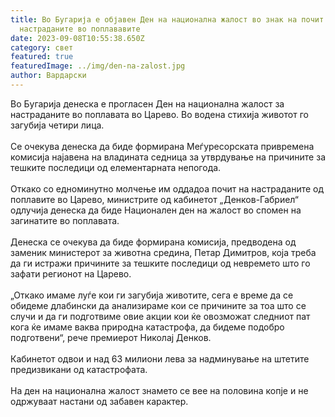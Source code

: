 ```yaml
---
title: Во Бугарија е објавен Ден на национална жалост во знак на почит кон
  настраданите во поплававите
date: 2023-09-08T10:55:38.650Z
category: свет
featured: true
featuredImage: ../img/den-na-zalost.jpg
author: Вардарски
---
```

<!--StartFragment-->

Во Бугарија денеска е прогласен Ден на национална жалост за настраданите во поплавата во Царево. Во водена стихија животот го загубија четири лица.\
\
Се очекува денеска да биде формирана Меѓуресорската привремена комисија најавена на владината седница за утврдување на причините за тешките последици од елементарната непогода.\
\
Откако со едноминутно молчење им оддадоа почит на настраданите од поплавите во Царево, министрите од кабинетот „Денков-Габриел“ одлучија денеска да биде Национален ден на жалост во спомен на загинатите во поплавата.\
\
Денеска се очекува да биде формирана комисија, предводена од заменик министерот за животна средина, Петар Димитров, која треба да ги истражи причините за тешките последици од невремето што го зафати регионот на Царево.\
\
„Откако имаме луѓе кои ги загубија животите, сега е време да се обидеме длабински да анализираме кои се причините за тоа што се случи и да ги подготвиме овие акции кои ќе овозможат следниот пат кога ќе имаме ваква природна катастрофа, да бидеме подобро подготвени“, рече премиерот Николај Денков.\
\
Кабинетот одвои и над 63 милиони лева за надминување на штетите предизвикани од катастрофата.\
\
На ден на национална жалост знамето се вее на половина копје и не одржуваат настани од забавен карактер.

<!--EndFragment-->
